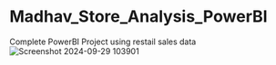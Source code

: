 # Madhav_Store_Analysis_PowerBI
Complete PowerBI Project using restail sales data
![Screenshot 2024-09-29 103901](https://github.com/user-attachments/assets/066cba7a-53b7-4189-aae7-571ac122b1e2)

